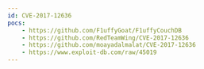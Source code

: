 ```yaml
---
id: CVE-2017-12636
pocs:
    - https://github.com/F1uffyGoat/F1uffyCouchDB
    - https://github.com/RedTeamWing/CVE-2017-12636
    - https://github.com/moayadalmalat/CVE-2017-12636
    - https://www.exploit-db.com/raw/45019
---
```

